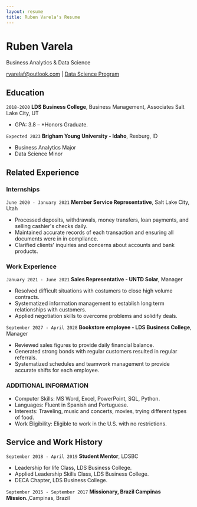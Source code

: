 ```yaml
---
layout: resume
title: Ruben Varela's Resume
---
```

# Ruben Varela
Business Analytics & Data Science

<div id="webaddress">
<a href="rvarelaf@outlook.com">rvarelaf@outlook.com</a>
| <a href="https://byuidatascience.github.io/development.html">Data Science Program</a>
</div>

<!-- https://www.monique.tech/the-art-of-markdown -->


## Education

`2018-2020`
__LDS Business College__, Business Management, Associates Salt Lake City, UT

- GPA: 3.8 – *Honors Graduate.

`Expected 2023`
__Brigham Young University - Idaho__, Rexburg, ID

- Business Analytics Major
- Data Science Minor


## Related Experience

### Internships

`June 2020 - January 2021`
__Member Service Representative__, Salt Lake City, Utah

- Processed deposits, withdrawals, money transfers, loan payments, and selling cashier's checks daily.
- Maintained accurate records of each transaction and ensuring all documents were in in compliance.
- Clarified clients' inquiries and concerns about accounts and bank products.

### Work Experience

`January 2021 - June 2021`
__Sales Representative - UNTD Solar__, Manager

- Resolved difficult situations with costumers to close high volume contracts.
- Systematized information management to establish long term relationships with customers.
- Applied negotiation skills to overcome problems and solidify deals.

`September 2027 - April 2028`
__Bookstore employee - LDS Business College__, Manager

- Reviewed sales figures to provide daily financial balance.
- Generated strong bonds with regular customers resulted in regular referrals.
- Systematized schedules and teamwork management to provide accurate shifts for each employee.

### ADDITIONAL INFORMATION

- Computer Skills: MS Word, Excel, PowerPoint, SQL, Python.
- Languages: Fluent in Spanish and Portuguese.
- Interests: Traveling, music and concerts, movies, trying different types of food.
- Work Eligibility: Eligible to work in the U.S. with no restrictions. 


## Service and Work History

`September 2018 - April 2019`
__Student Mentor__, LDSBC
- Leadership for life Class, LDS Business College.
- Applied Leadership Skills Class, LDS Business College.
- DECA Chapter, LDS Business College.

`September 2015 - September 2017`
__Missionary, Brazil Campinas Mission.__,Campinas, Brazil



<!-- ### Footer

Last updated: May 2013 -->


